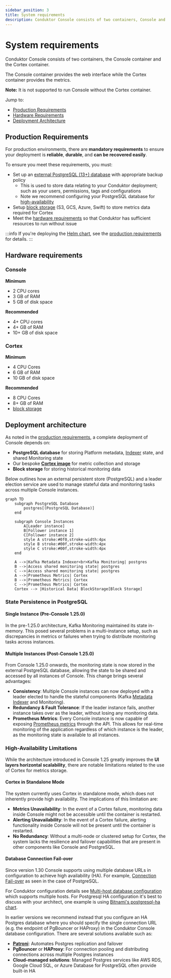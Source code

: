 ```yaml
---
sidebar_position: 3
title: System requirements
description: Conduktor Console consists of two containers, Console and Cortex.
---
```


# System requirements

Conduktor Console consists of two containers, the Console container and the Cortex container.

The Console container provides the web interface while the Cortex container provides the metrics.

**Note:**  It is not supported to run Console without the Cortex container.

Jump to:
 - [Production Requirements](#production-requirements)
 - [Hardware Requirements](#hardware-requirements)
 - [Deployment Architecture](#deployment-architecture)

## Production Requirements

For production environments, there are **mandatory requirements** to ensure your deployment is **reliable**, **durable**, and **can be recovered easily**. 

To ensure you meet these requirements, you must:

 - Set up an [external PostgreSQL (13+) database](/platform/get-started/configuration/database/) with appropriate backup policy 
    - This is used to store data relating to your Conduktor deployment; such as your users, permissions, tags and configurations
    - Note we recommend configuring your PostgreSQL database for [high-availability](#database-connection-fail-over)
 - Setup [block storage](/platform/get-started/configuration/env-variables#monitoring-properties) (S3, GCS, Azure, Swift) to store metrics data required for Cortex
 - Meet the [hardware requirements](#hardware-requirements) so that Conduktor has sufficient resources to run without issue
 
:::info
If you're deploying the [Helm chart](/platform/get-started/installation/get-started/kubernetes/), see the [production requirements](/platform/get-started/installation/get-started/kubernetes#production-requirements) for details. 
:::

## Hardware requirements

### Console

**Minimum**

- 2 CPU cores
- 3 GB of RAM
- 5 GB of disk space

**Recommended**

- 4+ CPU cores
- 4+ GB of RAM
- 10+ GB of disk space

### Cortex

**Minimum**

- 4 CPU Cores
- 6 GB of RAM
- 10 GB of disk space

**Recommended**

- 8 CPU Cores
- 8+ GB of RAM
- [block storage](/platform/get-started/configuration/env-variables#monitoring-properties)

## Deployment architecture

As noted in the [production requirements](#production-requirements), a complete deployment of Console depends on:

- **PostgreSQL database** for storing Platform metadata, [Indexer](/platform/navigation/console/about-indexing/) state, and shared Monitoring state
- Our bespoke [**Cortex image**](/platform/get-started/configuration/cortex/) for metric collection and storage
- **Block storage** for storing historical monitoring data

Below outlines how an external persistent store (PostgreSQL) and a leader election service are used to manage stateful data and monitoring tasks across multiple Console instances.

```mermaid
graph TD
    subgraph PostgreSQL Database
        postgres[(PostgreSQL Database)]
    end

    subgraph Console Instances
        A[Leader instance]
        B[Follower instance 1]
        C[Follower instance 2]
        style A stroke:#0f0,stroke-width:4px
        style B stroke:#00f,stroke-width:4px
        style C stroke:#00f,stroke-width:4px
    end

    A -->|Kafka Metadata Indexer<br>Kafka Monitoring| postgres
    B -->|Access shared monitoring state| postgres
    C -->|Access shared monitoring state| postgres
    A -->|Prometheus Metrics| Cortex
    B -->|Prometheus Metrics| Cortex
    C -->|Prometheus Metrics| Cortex
    Cortex --> |Historical Data| BlockStorage[Block Storage]
```

### State Persistence in PostgreSQL

#### Single Instance (Pre-Console 1.25.0)

In the pre-1.25.0 architecture, Kafka Monitoring maintained its state in-memory. This posed several problems in a multi-instance setup, such as discrepancies in metrics or failures when trying to distribute monitoring tasks across instances.

#### Multiple Instances (Post-Console 1.25.0)

From Console 1.25.0 onwards, the monitoring state is now stored in the external PostgreSQL database, allowing the state to be shared and accessed by all instances of Console. This change brings several advantages:
 - **Consistency**: Multiple Console instances can now deployed with a leader elected to handle the stateful components (Kafka [Metadata Indexer](/platform/navigation/console/about-indexing/) and Monitoring).
 - **Redundancy & Fault Tolerance**: If the leader instance fails, another instance takes over as the leader, without losing any monitoring data.
 - **Prometheus Metrics**: Every Console instance is now capable of exposing [Prometheus metrics](/platform/reference/metric-reference/) through the API. This allows for real-time monitoring of the application regardless of which instance is the leader, as the monitoring state is available to all instances.

 ### High-Availability Limitations

 While the architecture introduced in Console 1.25 greatly improves the **UI layers horizontal scalability**, there are notable limitations related to the use of Cortex for metrics storage.

#### Cortex in Standalone Mode 

The system currently uses Cortex in standalone mode, which does not inherently provide high availability. The implications of this limitation are:

 - **Metrics Unavailability**: In the event of a Cortex failure, monitoring data inside Console might not be accessible until the container is restarted.
 - **Alerting Unavailability**: In the event of a Cortex failure, alerting functionality inside Console will not be present until the container is restarted.
 - **No Redundancy**: Without a multi-node or clustered setup for Cortex, the system lacks the resilience and failover capabilities that are present in other components like Console and PostgreSQL.

#### Database Connection Fail-over

Since version 1.30 Console supports using multiple database URLs in configuration to achieve high availability (HA). For example, [Connection Fail-over](https://jdbc.postgresql.org/documentation/use/#connection-fail-over) as seen in the case of PostgreSQL.

For Conduktor configuration details see [Multi-host database configuration](docs/platform/get-started/configuration/database.md#multi-host-configuration) which supports multiple hosts.
For Postgresql HA configuration it's best to discuss with your architect, one example is using [Bitnami's postgresql-ha chart](https://github.com/bitnami/charts/blob/main/bitnami/postgresql-ha/README.md#differences-between-the-postgresql-ha-and-postgresql-helm-charts).


In earlier versions we recommend instead that you configure an HA Postgres database where you should specify the single connection URL (e.g. the endpoint of PgBouncer or HAProxy) in the Conduktor Console database configuration. There are several solutions available such as:
 
 - [**Patroni**](https://www.cybertec-postgresql.com/en/patroni-setting-up-a-highly-available-postgresql-cluster/): Automates Postgres replication and failover
 - **PgBouncer** or **HAProxy**: For connection pooling and distributing connections across multiple Postgres instances
 - **Cloud-managed solutions**: Managed Postgres services like AWS RDS, Google Cloud SQL, or Azure Database for PostgreSQL often provide built-in HA



















